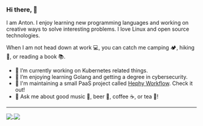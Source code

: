 ### Hi there, 👋

I am Anton. I enjoy learning new programming languages and working on creative ways to solve interesting problems. I love Linux and open source technologies.

When I am not head down at work 💻, you can catch me camping 🏕️, hiking 🥾, or reading a book 📚.

- 🔭 I’m currently working on Kubernetes related things.
- 🌱 I’m enjoying learning Golang and getting a degree in cybersecurity.
- 🔧 I'm maintaining a small PaaS project called [Hephy Workflow](https://web.teamhephy.com/). Check it out!
- 💬 Ask me about good music 🎸, beer 🍺, coffee ☕, or tea 🍵!

<hr>

<a href="https://github.com/anuraghazra/github-readme-stats">
  <img align="center" src="https://github-readme-stats.vercel.app/api?username=cryptophobia&count_private=true&show_icons=true&theme=graywhite" />
</a>
<a href="https://github.com/anuraghazra/github-readme-stats">
  <img align="center" src="https://github-readme-stats.vercel.app/api/top-langs/?username=cryptophobia&hide=HTML,CSS&langs_count=10&layout=compact&theme=graywhite" />
</a>

<!--
**Cryptophobia/cryptophobia** is a ✨ _special_ ✨ repository because its `README.md` (this file) appears on your GitHub profile.

Here are some ideas to get you started:

- 🔭 I’m currently working on ...
- 🌱 I’m currently learning ...
- 👯 I’m looking to collaborate on ...
- 🤔 I’m looking for help with ...
- 💬 Ask me about ...
- 📫 How to reach me: ...
- 😄 Pronouns: ...
- ⚡ Fun fact: ...
-->
